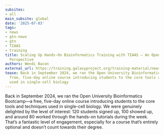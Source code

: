 ```yaml
---
subsites:
- all
main_subsite: global
date: '2025-07-03'
tags:
- news
- gtn-news
- gtn
- TIAAS
- training
title: Scaling Up Hands-On Bioinformatics Training with TIAAS – An Open University
  Perspective
authors: Wendi Bacon
external_url: https://training.galaxyproject.org/training-material/news/2025/07/03/bb-tiaas.html
tease: Back in September 2024, we ran the Open University Bioinformatics Bootcamp—a
  free, five-day online course introducing students to the core tools and techniques
  used in single-cell biology
---
```

Back in September 2024, we ran the Open University Bioinformatics Bootcamp—a free, five-day online course introducing students to the core tools and techniques used in single-cell biology. We were genuinely delighted by the level of interest: 120 students signed up, 100 showed up, and around 80 worked through the hands-on tutorials during the week. That’s a fantastic level of engagement, especially for a course that’s entirely optional and doesn’t count towards their degree.